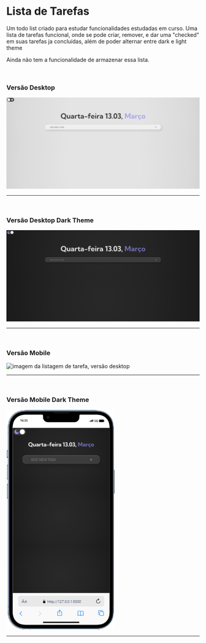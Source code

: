 # Lista de Tarefas
<p>
  Um todo list criado para estudar funcionalidades estudadas em curso. Uma lista de tarefas funcional, onde se pode criar, remover, e dar uma "checked" em suas tarefas ja concluídas, além de poder alternar entre dark e light theme
</p>
<p>
   Ainda não tem a funcionalidade de armazenar essa lista.
</p>
<br>

<h3>Versão Desktop</h3>
<img src="assets/image/todoList.png" alt="imagem da listagem de tarefa, versão desktop">
<hr>
<br> 

<h3>Versão Desktop Dark Theme</h3>
<img src="assets/image/todoListDark.png" alt="imagem da listagem de tarefa, versão desktop">
<hr>
<br> 

<h3>Versão Mobile</h3>
<img src="assets/image/mobile" alt="imagem da listagem de tarefa, versão desktop">
<hr>
<br> 

<h3>Versão Mobile Dark Theme</h3>
<img src="assets/image/mobileDarkTheme.png" alt="imagem da listagem de tarefa, versão desktop">
<hr>
<br> 
